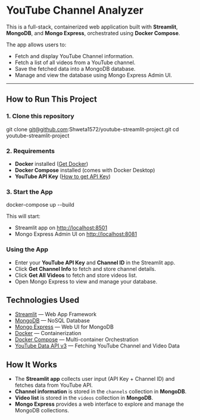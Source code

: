 # YouTube Channel Analyzer

This is a full-stack, containerized web application built with **Streamlit**, **MongoDB**, and **Mongo Express**, orchestrated using **Docker Compose**.

The app allows users to:

* Fetch and display YouTube Channel information.
* Fetch a list of all videos from a YouTube channel.
* Save the fetched data into a MongoDB database.
* Manage and view the database using Mongo Express Admin UI.

---

##  How to Run This Project

### 1. Clone this repository


git clone git@github.com:Shweta1572/youtube-streamlit-project.git
cd youtube-streamlit-project


### 2. Requirements

* **Docker** installed ([Get Docker](https://docs.docker.com/get-docker/))
* **Docker Compose** installed (comes with Docker Desktop)
* **YouTube API Key** ([How to get API Key](https://console.cloud.google.com/apis/credentials))

### 3. Start the App

docker-compose up --build

This will start:

* Streamlit app on [http://localhost:8501](http://localhost:8501)
* Mongo Express Admin UI on [http://localhost:8081](http://localhost:8081)

###  Using the App

* Enter your **YouTube API Key** and **Channel ID** in the Streamlit app.
* Click **Get Channel Info** to fetch and store channel details.
* Click **Get All Videos** to fetch and store videos list.
* Open Mongo Express to view and manage your database.


## Technologies Used

* [Streamlit](https://streamlit.io/) — Web App Framework
* [MongoDB](https://www.mongodb.com/) — NoSQL Database
* [Mongo Express](https://github.com/mongo-express/mongo-express) — Web UI for MongoDB
* [Docker](https://www.docker.com/) — Containerization
* [Docker Compose](https://docs.docker.com/compose/) — Multi-container Orchestration
* [YouTube Data API v3](https://developers.google.com/youtube/v3) — Fetching YouTube Channel and Video Data


## How It Works

* The **Streamlit app** collects user input (API Key + Channel ID) and fetches data from YouTube API.
* **Channel information** is stored in the `channels` collection in **MongoDB**.
* **Video list** is stored in the `videos` collection in **MongoDB**.
* **Mongo Express** provides a web interface to explore and manage the MongoDB collections.

